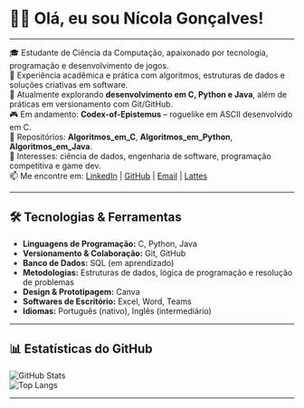 # 👨‍💻 Olá, eu sou Nícola Gonçalves!  

---

🎓 Estudante de Ciência da Computação, apaixonado por tecnologia, programação e desenvolvimento de jogos.  
🚀 Experiência acadêmica e prática com algoritmos, estruturas de dados e soluções criativas em software.  
🌱 Atualmente explorando **desenvolvimento em C, Python e Java**, além de práticas em versionamento com Git/GitHub.  
🎮 Em andamento: **Codex-of-Epistemus** – roguelike em ASCII desenvolvido em C.  
📂 Repositórios: **Algoritmos_em_C**, **Algoritmos_em_Python**, **Algoritmos_em_Java**.  
💬 Interesses: ciência de dados, engenharia de software, programação competitiva e game dev.  
📫 Me encontre em: [LinkedIn](https://linkedin.com/in/nícola-cunha-gonçalves) | [GitHub](https://github.com/NickyDC2007) | [Email](mailto:Nicola.cgoncalves@gmail.com) | [Lattes](https://buscatextual.cnpq.br/buscatextual/visualizacv.do?id=K1592117J6&tokenCaptchar=0cAFcWeA5jD8r6VG93uEOSTKKWB-Z5O0stsWzpjilHgobOjqOr4HiSP0LRE_QDcrsAHdAeBZQiYT9mxpMmUFH92b44XRrSAWKVs4-NEgUSB6P_DjPvyGyoeaDTVa3cUG4QCQmTdvFllu7YtHHi6sZfPAHzbiunCVLCtroEsL8eSiFIBvtizVq71g_sevrgPHq8_WdBfSH2S6SHNukR6l2qf7dfzKTm5q7Myw9oQ0UN7eVL3vpAITWZcuCg8XeIY0VeWwd1HunFevMCWzFIUN1APpo31wckJpJVo9tjEVj_ntwO01uvK61CXwIKAx4-Tkyoa0gcJIP09ePQ31vHwVeWmjGRzhKyxPvw6Gd5aFVU9LYGPseXqIFpte78TgZmLjXqBwZSzUxbdb91ebwfraAwz07_Z-N7GHkZRBLtxY-34gBEY1VSGhQihzHcTVSfJM8FSpUZxpOKqTNzqnyNPdcf3vGZbxZcrn1XGqHl71RIFT0ursyYztgzCYpEpY9K6tCELOWm6nSgq6aEKfIooLnEZcoMNZEfPuZAmD8sCgqJEyNhvFhZRfroNksG3N9GkkhNN9xDni_F0VDn6gvpn1O3vvgfQ8xVIOn3FTJEAzRAu1c_NdPGxi2JtyfTEDw7GxJvlnpzoPUFECU7lz8KNbGa86MquYMCKOrU1g4OVBE-p92MQmcdNkKC2CEoyNrtb1mLAUG0Z3QYabhcwT6e99muIg3TJ4TcLt2MC24i3uCtQE3scbDBLfkAnemiRZIxVq0gYhzLUPvCP66LggDDp_WcuxFA4hTBUmY2iUEE_a9J6gaA4FTQjHIppUum2lWZY0SAicsfHgFpyqxsSQwES3zJO7ZB2yA6KowfUTrPgdJATX_DSVNo6hG4tiNuzjr-cQ5b7yEbfzVCKq8N)


---

## 🛠 Tecnologias & Ferramentas  

- **Linguagens de Programação:** C, Python, Java  
- **Versionamento & Colaboração:** Git, GitHub   
- **Banco de Dados:** SQL (em aprendizado)  
- **Metodologias:** Estruturas de dados, lógica de programação e resolução de problemas  
- **Design & Prototipagem:** Canva  
- **Softwares de Escritório:** Excel, Word, Teams
- **Idiomas:** Português (nativo), Inglês (intermediário)

---


## 📊 Estatísticas do GitHub  

![GitHub Stats](https://github-readme-stats.vercel.app/api?username=NickyDC2007&show_icons=true&theme=tokyonight&cache_seconds=21600)  
![Top Langs](https://github-readme-stats.vercel.app/api/top-langs/?username=NickyDC2007&layout=compact&theme=tokyonight&cache_seconds=21600)  

---
